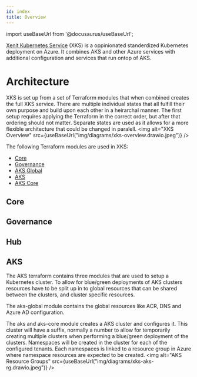 ```yaml
---
id: index
title: Overview
---
```


import useBaseUrl from '@docusaurus/useBaseUrl';

[Xenit Kubernetes Service](https://xenit.se/it-tjanster/kubernetes-service/) (XKS) is a oppinionated standerdized Kubernetes deployment on Azure. It combines AKS and other
Azure services with additional configuration and services that run ontop of AKS.

# Architecture
XKS is set up from a set of Terraform modules that when combined creates the full XKS service. There are multiple individual states that all fulfill their own purpose and build
upon each other in a heirarchal manner. The first setup requires applying the Terraform in the correct order, but after that ordering should not matter. Separate states are used
as it allows for a more flexible architecture that could be changed in paralell.
<img alt="XKS Overview" src={useBaseUrl("img/diagrams/xks-overview.drawio.jpeg")} />

The following Terraform modules are used in XKS:
* [Core](../terraform-modules/azure/core)
* [Governance](../terraform-modules/azure/governance)
* [AKS Global](../terraform-modules/azure/aks-global)
* [AKS](../terraform-modules/azure/aks)
* [AKS Core](../terraform-modules/kubernetes/aks-core)

## Core

## Governance

## Hub

## AKS
The AKS terraform contains three modules that are used to setup a Kubernetes cluster. To allow for blue/green deployments of AKS clusters resources have to be split up in to
global resources that can be shared between the clusters, and cluster specific resources.

The aks-global module contains the global resources like ACR, DNS and Azure AD configuration.

The aks and aks-core module creates a AKS cluster and configures it. This cluster will have a suffix, normally a number to allow for temporarily creating multiple clusters
when performing a blue/green deployment of the clusters. Namespaces will be created in the cluster for each of the configured tenants. Each namespaces is linked to a resource
group in Azure where namespace resources are expected to be created.
<img alt="AKS Resource Groups" src={useBaseUrl("img/diagrams/xks-aks-rg.drawio.jpeg")} />
